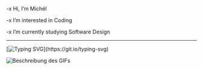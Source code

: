 -x  Hi, I’m Michél

-x  I’m interested in Coding

-x  I’m currently studying Software Design

---

[![Typing SVG](https://readme-typing-svg.herokuapp.com?font=Fira+Code&pause=1000&color=C4D7FF&width=435&lines=Hello+Friend;Welcome+to+my+Github!)](https://git.io/typing-svg)


![Beschreibung des GIFs](./gif/github.gif)
